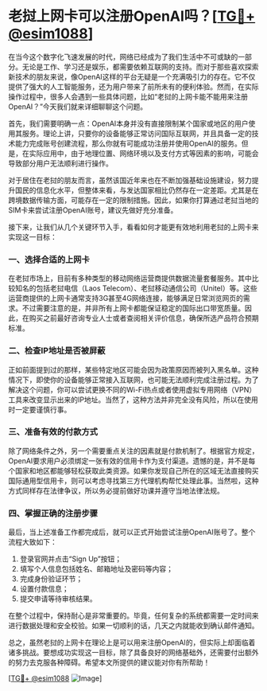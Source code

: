 # 老挝上网卡可以注册OpenAI吗？[[TG💪+ @esim1088](https://t.me/s/esim1088)]

在当今这个数字化飞速发展的时代，网络已经成为了我们生活中不可或缺的一部分。无论是工作、学习还是娱乐，都需要依赖互联网的支持。而对于那些喜欢探索新技术的朋友来说，像OpenAI这样的平台无疑是一个充满吸引力的存在。它不仅提供了强大的人工智能服务，还为用户带来了前所未有的便利体验。然而，在实际操作过程中，很多人会遇到一些具体问题，比如“老挝的上网卡能不能用来注册OpenAI？”今天我们就来详细聊聊这个问题。

首先，我们需要明确一点：OpenAI本身并没有直接限制某个国家或地区的用户使用其服务。理论上讲，只要你的设备能够正常访问国际互联网，并且具备一定的技术能力完成账号创建流程，那么你就有可能成功注册并使用OpenAI的服务。但是，在实际应用中，由于地理位置、网络环境以及支付方式等因素的影响，可能会导致部分用户无法顺利进行操作。

对于居住在老挝的朋友而言，虽然该国近年来也在不断加强基础设施建设，努力提升国民的信息化水平，但整体来看，与发达国家相比仍然存在一定差距。尤其是在跨境数据传输方面，可能存在一定的限制措施。因此，如果你打算通过老挝当地的SIM卡来尝试注册OpenAI账号，建议先做好充分准备。

接下来，让我们从几个关键环节入手，看看如何才能更有效地利用老挝的上网卡来实现这一目标：

### 一、选择合适的上网卡

在老挝市场上，目前有多种类型的移动网络运营商提供数据流量套餐服务。其中比较知名的包括老挝电信（Laos Telecom）、老挝移动通信公司（Unitel）等。这些运营商提供的上网卡通常支持3G甚至4G网络连接，能够满足日常浏览网页的需求。不过需要注意的是，并非所有上网卡都能保证稳定的国际出口带宽质量。因此，在购买之前最好咨询专业人士或者查阅相关评价信息，确保所选产品符合预期标准。

### 二、检查IP地址是否被屏蔽

正如前面提到过的那样，某些特定地区可能会因为政策原因而被列入黑名单。这种情况下，即使你的设备能够正常接入互联网，也可能无法顺利完成注册过程。为了解决这个问题，你可以尝试更换不同的Wi-Fi热点或者使用虚拟专用网络（VPN）工具来改变显示出来的IP地址。当然了，这种方法并非完全没有风险，所以在使用时一定要谨慎行事。

### 三、准备有效的付款方式

除了网络条件之外，另一个需要重点关注的因素就是付款机制了。根据官方规定，OpenAI要求用户必须绑定一张有效的信用卡作为支付渠道。遗憾的是，并不是每个国家和地区都能够轻松获取此类资源。如果你发现自己所在的区域无法直接购买国际通用型信用卡，则可以考虑寻找第三方代理机构帮忙处理此事。当然啦，这种方式同样存在法律争议，所以务必提前做好功课并遵守当地法律法规。

### 四、掌握正确的注册步骤

最后，当上述准备工作都完成后，就可以正式开始尝试注册OpenAI账号了。整个流程大致如下：
1. 登录官网并点击“Sign Up”按钮；
2. 填写个人信息包括姓名、邮箱地址及密码等内容；
3. 完成身份验证环节；
4. 设置付款信息；
5. 提交申请等待审核结果。

在整个过程中，保持耐心是非常重要的。毕竟，任何复杂的系统都需要一定时间来进行数据处理和安全校验。如果一切顺利的话，几天之内就能收到确认邮件通知。

总之，虽然老挝的上网卡在理论上是可以用来注册OpenAI的，但实际上却面临着诸多挑战。要想成功实现这一目标，除了具备良好的网络基础外，还需要付出额外的努力去克服各种障碍。希望本文所提供的建议能对你有所帮助！

[[TG💪+ @esim1088](https://t.me/s/esim1088) ![Image](https://i.postimg.cc/4NQfJmqS/Snipaste-2025-05-13-00-14-12.png)]